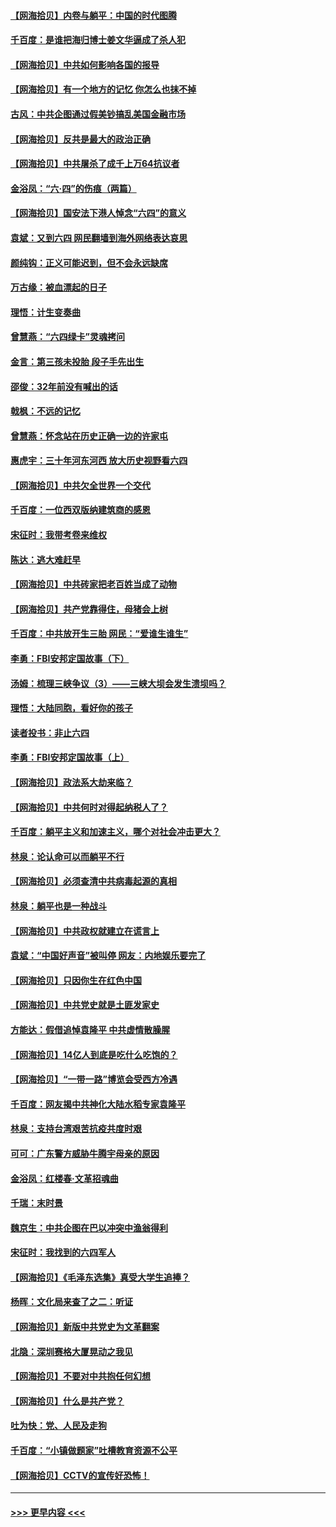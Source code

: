 #### [【网海拾贝】内卷与躺平：中国的时代图腾](../pages/nsc993/n13016128.md?t=06120351) 
#### [千百度：是谁把海归博士姜文华逼成了杀人犯](../pages/nsc993/n13015218.md?t=06120351) 
#### [【网海拾贝】中共如何影响各国的报导](../pages/nsc993/n13012599.md?t=06120351) 
#### [【网海拾贝】有一个地方的记忆 你怎么也抹不掉](../pages/nsc993/n13009802.md?t=06120351) 
#### [古风：中共企图通过假美钞搞乱美国金融市场](../pages/nsc993/n13009626.md?t=06120351) 
#### [【网海拾贝】反共是最大的政治正确](../pages/nsc993/n13007051.md?t=06120351) 
#### [【网海拾贝】中共屠杀了成千上万64抗议者](../pages/nsc993/n13002713.md?t=06120351) 
#### [金浴凤：“六·四”的伤痕（两篇）](../pages/nsc993/n13001719.md?t=06120351) 
#### [【网海拾贝】国安法下港人悼念“六四”的意义](../pages/nsc993/n13001039.md?t=06120351) 
#### [袁斌：又到六四 网民翻墙到海外网络表达哀思](../pages/nsc993/n13000995.md?t=06120351) 
#### [颜纯钩：正义可能迟到，但不会永远缺席](../pages/nsc993/n13000920.md?t=06120351) 
#### [万古缘：被血漂起的日子](../pages/nsc993/n13000914.md?t=06120351) 
#### [理悟：计生变奏曲](../pages/nsc993/n13000414.md?t=06120351) 
#### [曾慧燕：“六四绿卡”灵魂拷问](../pages/nsc993/n13000277.md?t=06120351) 
#### [金言：第三孩未投胎 段子手先出生](../pages/nsc993/n13000215.md?t=06120351) 
#### [邵俊：32年前没有喊出的话](../pages/nsc993/n13000181.md?t=06120351) 
#### [戟枫：不远的记忆](../pages/nsc993/n13000121.md?t=06120351) 
#### [曾慧燕：怀念站在历史正确一边的许家屯](../pages/nsc993/n13000073.md?t=06120351) 
#### [惠虎宇：三十年河东河西 放大历史视野看六四](../pages/nsc993/n13000018.md?t=06120351) 
#### [【网海拾贝】中共欠全世界一个交代](../pages/nsc993/n12998706.md?t=06120351) 
#### [千百度：一位西双版纳建筑商的感恩](../pages/nsc993/n12998487.md?t=06120351) 
#### [宋征时：我带考卷来维权](../pages/nsc993/n12994088.md?t=06120351) 
#### [陈达：逃大难赶早](../pages/nsc993/n12993569.md?t=06120351) 
#### [【网海拾贝】中共砖家把老百姓当成了动物](../pages/nsc993/n12993483.md?t=06120351) 
#### [【网海拾贝】共产党靠得住，母猪会上树](../pages/nsc993/n12990730.md?t=06120351) 
#### [千百度：中共放开生三胎 网民：“爱谁生谁生”](../pages/nsc993/n12990644.md?t=06120351) 
#### [李勇：FBI安邦定国故事（下）](../pages/nsc993/n12987854.md?t=06120351) 
#### [汤姆：梳理三峡争议（3）——三峡大坝会发生溃坝吗？](../pages/nsc993/n12989806.md?t=06120351) 
#### [理悟：大陆同胞，看好你的孩子](../pages/nsc993/n12989778.md?t=06120351) 
#### [读者投书：非止六四](../pages/nsc993/n12989673.md?t=06120351) 
#### [李勇：FBI安邦定国故事（上）](../pages/nsc993/n12987749.md?t=06120351) 
#### [【网海拾贝】政法系大劫来临？](../pages/nsc993/n12987596.md?t=06120351) 
#### [【网海拾贝】中共何时对得起纳税人了？](../pages/nsc993/n12985578.md?t=06120351) 
#### [千百度：躺平主义和加速主义，哪个对社会冲击更大？](../pages/nsc993/n12985512.md?t=06120351) 
#### [林泉：论认命可以而躺平不行](../pages/nsc993/n12985505.md?t=06120351) 
#### [【网海拾贝】必须查清中共病毒起源的真相](../pages/nsc993/n12984276.md?t=06120351) 
#### [林泉：躺平也是一种战斗](../pages/nsc993/n12984194.md?t=06120351) 
#### [【网海拾贝】中共政权就建立在谎言上](../pages/nsc993/n12981880.md?t=06120351) 
#### [袁斌：“中国好声音”被叫停 网友：内地娱乐要完了](../pages/nsc993/n12981826.md?t=06120351) 
#### [【网海拾贝】只因你生在红色中国](../pages/nsc993/n12979096.md?t=06120351) 
#### [【网海拾贝】中共党史就是土匪发家史](../pages/nsc993/n12976478.md?t=06120351) 
#### [方能达：假借追悼袁隆平 中共虚情散臊腥](../pages/nsc993/n12976396.md?t=06120351) 
#### [【网海拾贝】14亿人到底是吃什么吃饱的？](../pages/nsc993/n12974125.md?t=06120351) 
#### [【网海拾贝】“一带一路”博览会受西方冷遇](../pages/nsc993/n12971787.md?t=06120351) 
#### [千百度：网友揭中共神化大陆水稻专家袁隆平](../pages/nsc993/n12971733.md?t=06120351) 
#### [林泉：支持台湾艰苦抗疫共度时艰](../pages/nsc993/n12971350.md?t=06120351) 
#### [可可：广东警方威胁牛腾宇母亲的原因](../pages/nsc993/n12971100.md?t=06120351) 
#### [金浴凤：红楼春·文革招魂曲](../pages/nsc993/n12970354.md?t=06120351) 
#### [千瑞：末时景](../pages/nsc993/n12970337.md?t=06120351) 
#### [魏京生：中共企图在巴以冲突中渔翁得利](../pages/nsc993/n12970286.md?t=06120351) 
#### [宋征时：我找到的六四军人](../pages/nsc993/n12970213.md?t=06120351) 
#### [【网海拾贝】《毛泽东选集》真受大学生追捧？](../pages/nsc993/n12968779.md?t=06120351) 
#### [杨晖：文化局来查了之二：听证](../pages/nsc993/n12966528.md?t=06120351) 
#### [【网海拾贝】新版中共党史为文革翻案](../pages/nsc993/n12967526.md?t=06120351) 
#### [北隐：深圳赛格大厦晃动之我见](../pages/nsc993/n12967393.md?t=06120351) 
#### [【网海拾贝】不要对中共抱任何幻想](../pages/nsc993/n12965222.md?t=06120351) 
#### [【网海拾贝】什么是共产党？](../pages/nsc993/n12962781.md?t=06120351) 
#### [吐为快：党、人民及走狗](../pages/nsc993/n12962747.md?t=06120351) 
#### [千百度：“小镇做题家”吐槽教育资源不公平](../pages/nsc993/n12962705.md?t=06120351) 
#### [【网海拾贝】CCTV的宣传好恐怖！](../pages/nsc993/n12959984.md?t=06120351) 

----
#### [ >>> 更早内容 <<< ](../indexes/nsc993-earlier.md)
